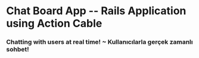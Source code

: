 # Chat Board App -- Rails Application using Action Cable
### Chatting with users at real time! ~ Kullanıcılarla gerçek zamanlı sohbet!
